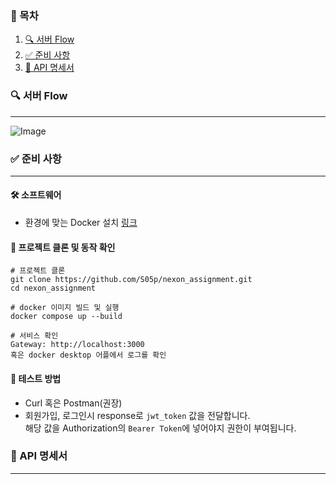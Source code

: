 ### 📖 목차

1. [🔍 서버 Flow](#-서버-flow)
2. [✅ 준비 사항](#-준비-사항)
3. [🧾 API 명세서](#-api-명세서)

### 🔍 서버 Flow
***
![Image](https://github.com/user-attachments/assets/b92dd6d8-171b-4de2-897c-e3d9fd4ae60d)

### ✅ 준비 사항
***

#### 🛠️ 소프트웨어
* 환경에 맞는 Docker 설치 [링크](https://www.docker.com)

#### 🚀 프로젝트 클론 및 동작 확인
```
# 프로젝트 클론
git clone https://github.com/S05p/nexon_assignment.git
cd nexon_assignment

# docker 이미지 빌드 및 실행
docker compose up --build

# 서비스 확인
Gateway: http://localhost:3000
혹은 docker desktop 어플에서 로그를 확인
```

#### 🧪 테스트 방법
* Curl 혹은 Postman(권장)
* 회원가입, 로그인시 response로 `jwt_token` 값을 전달합니다.\
  해당 값을 Authorization의 `Bearer Token`에 넣어야지 권한이 부여됩니다.

### 🧾 API 명세서
***

 
